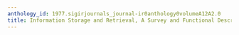 ```yaml
---
anthology_id: 1977.sigirjournals_journal-ir0anthology0volumeA12A2.0
title: Information Storage and Retrieval, A Survey and Functional Description
---
```

